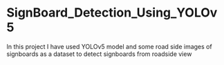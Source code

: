 # SignBoard_Detection_Using_YOLOv5
In this project I have used YOLOv5 model and some road side images of signboards as a dataset to detect signboards from roadside view
